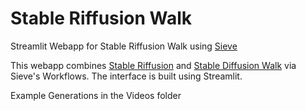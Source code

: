 # Stable Riffusion Walk

Streamlit Webapp for Stable Riffusion Walk using [Sieve](https://www.sievedata.com)


This webapp combines [Stable Riffusion](https://www.riffusion.com) and [Stable Diffusion Walk](https://github.com/nateraw/stable-diffusion-videos) via Sieve's Workflows. The interface is built using Streamlit.

Example Generations in the Videos folder
